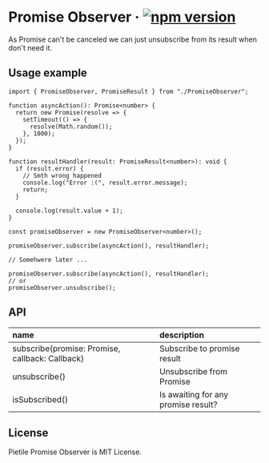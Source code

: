 # Promise Observer &middot; [![npm version](https://badgen.net/bundlephobia/minzip/pietile-promise-observer)](https://bundlephobia.com/result?p=pietile-promise-observer@latest)

As Promise can't be canceled we can just unsubscribe from its result when don't need it.

## Usage example

```tsx
import { PromiseObserver, PromiseResult } from "./PromiseObserver";

function asyncAction(): Promise<number> {
  return new Promise(resolve => {
    setTimeout(() => {
      resolve(Math.random());
    }, 1000);
  });
}

function resultHandler(result: PromiseResult<number>): void {
  if (result.error) {
    // Smth wrong happened
    console.log("Error :(", result.error.message);
    return;
  }

  console.log(result.value + 1);
}

const promiseObserver = new PromiseObserver<number>();

promiseObserver.subscribe(asyncAction(), resultHandler);

// Somehwere later ...

promiseObserver.subscribe(asyncAction(), resultHandler);
// or
promiseObserver.unsubscribe();
```

## API

| name                                                  | description                         |
| :---------------------------------------------------- | :---------------------------------- |
| subscribe(promise: Promise<T>, callback: Callback<T>) | Subscribe to promise result         |
| unsubscribe()                                         | Unsubscribe from Promise            |
| isSubscribed()                                        | Is awaiting for any promise result? |

## License

Pietile Promise Observer is MIT License.

